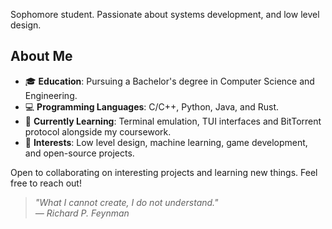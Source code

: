 Sophomore student. Passionate about systems development, and low level design.

## About Me

- 🎓 **Education**: Pursuing a Bachelor's degree in Computer Science and Engineering.
- 💻 **Programming Languages**: C/C++, Python, Java, and Rust.
- 🌱 **Currently Learning**: Terminal emulation, TUI interfaces and BitTorrent protocol alongside my coursework.
- 🚀 **Interests**: Low level design, machine learning, game development, and open-source projects.
<!-- - 📫 **How to reach me**: You can email me at nxckmusicprod@gmail.com.-->

Open to collaborating on interesting projects and learning new things. Feel free to reach out!

> *"What I cannot create, I do not understand."*  
> *— Richard P. Feynman*

